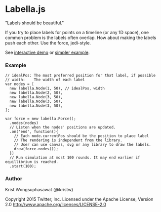 Labella.js
===

"Labels should be beautiful."

If you try to place labels for points on a timeline (or any 1D space), one common problem is the labels often overlap.
How about making the labels push each other. Use the force, jedi-style.

See [interactive demo](http://twitter.github.io/labella.js/) or [simpler example](http://twitter.github.io/labella.js/easy.html).

### Example

```
// idealPos: The most preferred position for that label, if possible
// width:    The width of each label
var nodes = [
  new labella.Node(1, 50), // idealPos, width
  new labella.Node(2, 50),
  new labella.Node(3, 50),
  new labella.Node(3, 50),
  new labella.Node(3, 50),
];

var force = new labella.Force();
  .nodes(nodes)
  // Listen when the nodes' positions are updated.
  .on('end', function(){
    // Each node.currentPos should be the position to place label
    // The rendering is independent from the library.
    // User can use canvas, svg or any library to draw the labels.
    draw(force.nodes());
  })
  // Run simulation at most 100 rounds. It may end earlier if equillibrium is reached.
  .start(100);
```

### Author

Krist Wongsuphasawat (@kristw)

Copyright 2015 Twitter, Inc.
Licensed under the Apache License, Version 2.0
http://www.apache.org/licenses/LICENSE-2.0